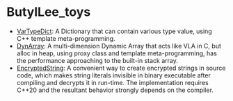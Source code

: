 # ButylLee_toys

* [VarTypeDict](VarTypeDict): A Dictionary that can contain various type value, using C++ template meta-programming.
* [DynArray](DynArray): A multi-dimension Dynamic Array that acts like VLA in C, but alloc in heap, using proxy class and template meta-programming, has the performance approaching to the built-in stack array.
* [EncryptedString](EncryptedString): A convenient way to create encrypted strings in source code, which makes string literals invisible in binary executable after compiling and decrypts it in run-time. The implementation requires C++20 and the resultant behavior strongly depends on the compiler.

